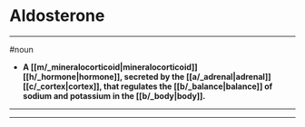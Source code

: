 # Aldosterone
---
#noun
- **A [[m/_mineralocorticoid|mineralocorticoid]] [[h/_hormone|hormone]], secreted by the [[a/_adrenal|adrenal]] [[c/_cortex|cortex]], that regulates the [[b/_balance|balance]] of sodium and potassium in the [[b/_body|body]].**
---
---
